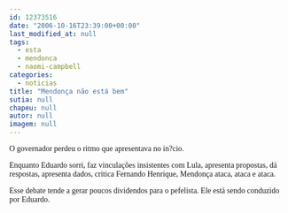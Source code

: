 ```yaml
---
id: 12373516
date: "2006-10-16T23:39:00+00:00"
last_modified_at: null
tags:
  - esta
  - mendonca
  - naomi-campbell
categories:
  - noticias
title: "Mendonça não está bem"
sutia: null
chapeu: null
autor: null
imagem: null
---
```

<p><P><FONT face=Verdana>O governador perdeu o ritmo que apresentava no in?cio. </FONT></P></p>
<p><P><FONT face=Verdana>Enquanto Eduardo sorri, faz vinculações insistentes com Lula, apresenta propostas, dá respostas, apresenta dados, critica Fernando Henrique, Mendonça ataca, ataca e ataca. </FONT></P></p>
<p><P><FONT face=Verdana>Esse debate tende a gerar poucos dividendos para o pefelista. Ele está sendo conduzido por Eduardo.</FONT></P> </p>
